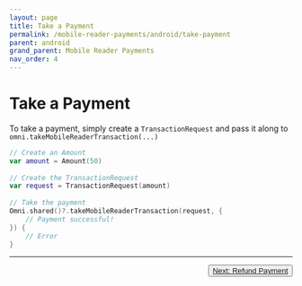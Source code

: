 ```yaml
---
layout: page
title: Take a Payment
permalink: /mobile-reader-payments/android/take-payment
parent: android
grand_parent: Mobile Reader Payments
nav_order: 4
---
```


# Take a Payment

To take a payment, simply create a `TransactionRequest` and pass it along to `omni.takeMobileReaderTransaction(...)`

```kotlin
// Create an Amount
var amount = Amount(50)
    
// Create the TransactionRequest
var request = TransactionRequest(amount)
    
// Take the payment
Omni.shared()?.takeMobileReaderTransaction(request, {
    // Payment successful!
}) {
    // Error
}
```

---

<button type="button" name="button" class="btn" style="float: right;">
<a href="/mobile-reader-payments/android/refund-payment/">Next: Refund Payment</a>
</button>

<div style="margin-bottom: 10%"> </div>

